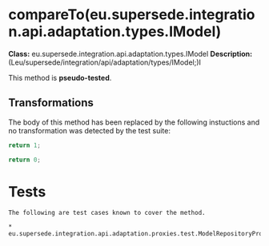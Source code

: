 # compareTo(eu.supersede.integration.api.adaptation.types.IModel)

**Class:** eu.supersede.integration.api.adaptation.types.IModel
**Description:** (Leu/supersede/integration/api/adaptation/types/IModel;)I

This method is **pseudo-tested**.


## Transformations


The body of this method has been replaced by the following instuctions and no transformation was detected by the test suite:

```Java
return 1;
```

```Java
return 0;
```




# Tests
    The following are test cases known to cover the method.

    * eu.supersede.integration.api.adaptation.proxies.test.ModelRepositoryProxyTest.eu.supersede.integration.api.adaptation.proxies.test.ModelRepositoryProxyTest 

